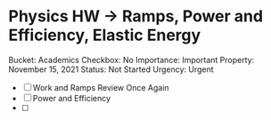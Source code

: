 # Physics HW → Ramps, Power and Efficiency, Elastic Energy

Bucket: Academics
Checkbox: No
Importance: Important
Property: November 15, 2021
Status: Not Started
Urgency: Urgent

- [ ]  Work and Ramps Review Once Again
- [ ]  Power and Efficiency
- [ ]